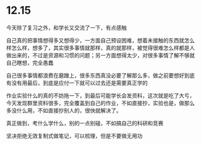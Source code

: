 # 12.15

今天除了复习之外，和学长又交流了一下，有点感触

自己真的把事情想得多又想得少，一方面自己预设困难，想着未接触的东西就怎么样怎么样，想多了，其实很多事情就那样，真的就那样，被觉得很难怎么样都是人做出来的，不过是资源和习惯的问题；另一方面想得太少，对很多事情了解不够就自己瞎想，完全愚蠢

自己很多事情都浪费在磨蹭上，很多东西真没必要了解那么多，做之前要想好到底有没有用最后，到底是应付一下就可以过去还是需要真正学的

作业实验什么的真的不妨拖一下，到最后可能学长会发资料，这次就是吃了大亏，今天发现群里资料很多，完全覆盖到自己的作业，不如直接抄，实验也是，做那么多没什么用，不如直接抄别人的，很快就解决了。

真正做到，考什么学什么，别的一点别碰，不如搞自己的科研和竞赛

坚决拒绝无效复制式做笔记，可以梳理，但是不要做无用功

